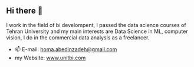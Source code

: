 ## Hi there 👋


I work in the field of bi develompent, I passed the data science courses of Tehran University and my main interests are Data Science in ML, computer vision, I do in the commercial data analysis as a freelancer.


- 📫 E-mail: homa.abedinzadeh@gmail.com
-  my Website: www.unitbi.com
  



